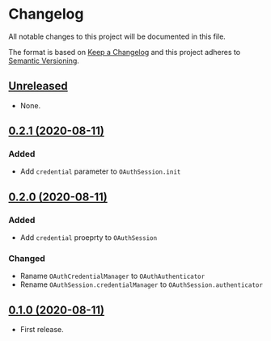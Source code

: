 # Changelog

All notable changes to this project will be documented in this file.

The format is based on [Keep a Changelog](http://keepachangelog.com/en/1.0.0/)
and this project adheres to [Semantic Versioning](http://semver.org/spec/v2.0.0.html).

## [Unreleased]

* None.

## [0.2.1 (2020-08-11)]

### Added

* Add `credential` parameter to `OAuthSession.init`

## [0.2.0 (2020-08-11)]

### Added

* Add `credential` proeprty to `OAuthSession`

### Changed

* Raname `OAuthCredentialManager` to `OAuthAuthenticator`
* Rename `OAuthSession.credentialManager` to `OAuthSession.authenticator`

## [0.1.0 (2020-08-11)]

* First release.

[Unreleased]: https://github.com/ridi/RIDIFoundation-iOS/compare/0.2.1...HEAD
[0.2.1 (2020-08-11)]: https://github.com/ridi/RIDIFoundation-iOS/compare/0.2.0...0.2.1
[0.2.0 (2020-08-11)]: https://github.com/ridi/RIDIFoundation-iOS/compare/0.1.0...0.2.0
[0.1.0 (2020-08-11)]: https://github.com/ridi/RIDIFoundation-iOS/releases/tag/0.1.0
